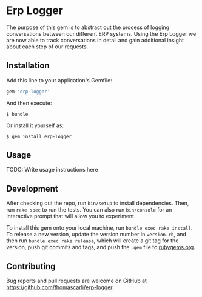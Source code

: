 # Erp Logger

The purpose of this gem is to abstract out the process of logging conversations between our different ERP systems.  Using the Erp Logger we are now able to track conversations in detail and gain additional insight about each step of our requests.

## Installation

Add this line to your application's Gemfile:

```ruby
gem 'erp-logger'
```

And then execute:

    $ bundle

Or install it yourself as:

    $ gem install erp-logger

## Usage

TODO: Write usage instructions here

## Development

After checking out the repo, run `bin/setup` to install dependencies. Then, run `rake spec` to run the tests. You can also run `bin/console` for an interactive prompt that will allow you to experiment.

To install this gem onto your local machine, run `bundle exec rake install`. To release a new version, update the version number in `version.rb`, and then run `bundle exec rake release`, which will create a git tag for the version, push git commits and tags, and push the `.gem` file to [rubygems.org](https://rubygems.org).

## Contributing

Bug reports and pull requests are welcome on GitHub at https://github.com/thomascarli/erp-logger.
